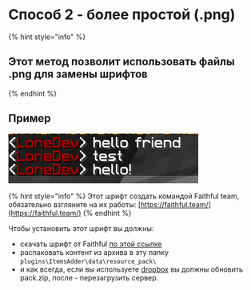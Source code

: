 # Способ 2 - более простой \(.png\)

{% hint style="info" %}
## Этот метод позволит использовать файлы .png для замены шрифтов
{% endhint %}

## Пример

![](../../../../.gitbook/assets/immagine%20%2815%29.png)

{% hint style="info" %}
Этот шрифт создать командой Faithful team, обязательно взгляните на их работы: [https://faithful.team/](https://faithful.team/)
{% endhint %}

Чтобы установить этот шрифт вы должны:

* скачать шрифт от Faithful [по этой ссылке](https://www.dropbox.com/s/06et55587zvcmr7/FaithfulFont.zip?dl=0)
* распаковать контент из архива в эту папку `plugins\ItemsAdder\data\resource_pack\`
* и как всегда, если вы используете [dropbox](../../../resourcepack-hosting/resourcepack-on-dropbox.md) вы должны обновить pack.zip, после - перезагрузить сервер.

